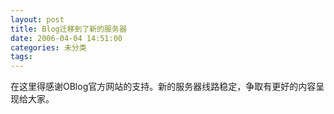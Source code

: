 ```yaml
---
layout: post
title: Blog迁移到了新的服务器
date: 2006-04-04 14:51:00
categories: 未分类
tags: 
---
```


在这里得感谢OBlog官方网站的支持。新的服务器线路稳定，争取有更好的内容呈现给大家。
